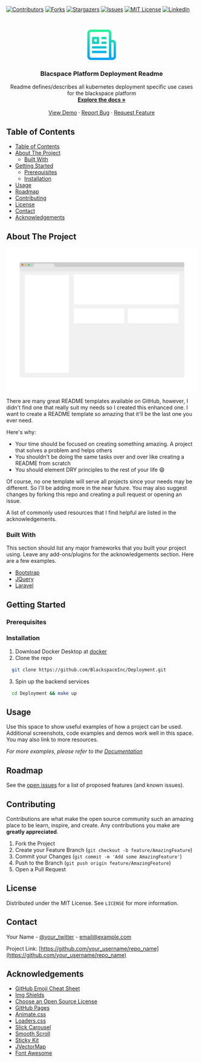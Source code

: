<!--
*** Thanks for checking out this README Template. If you have a suggestion that would
*** make this better, please fork the repo and create a pull request or simply open
*** an issue with the tag "enhancement".
*** Thanks again! Now go create something AMAZING! :D
-->





<!-- PROJECT SHIELDS -->
<!--
*** I'm using markdown "reference style" links for readability.
*** Reference links are enclosed in brackets [ ] instead of parentheses ( ).
*** See the bottom of this document for the declaration of the reference variables
*** for contributors-url, forks-url, etc. This is an optional, concise syntax you may use.
*** https://www.markdownguide.org/basic-syntax/#reference-style-links
-->
[![Contributors][contributors-shield]][contributors-url]
[![Forks][forks-shield]][forks-url]
[![Stargazers][stars-shield]][stars-url]
[![Issues][issues-shield]][issues-url]
[![MIT License][license-shield]][license-url]
[![LinkedIn][linkedin-shield]][linkedin-url]



<!-- PROJECT LOGO -->
<br />
<p align="center">
  <a href="https://github.com/BlackspaceInc/Deployment">
    <img src="images/logo.png" alt="Logo" width="80" height="80">
  </a>

  <h3 align="center">Blacspace Platform Deployment Readme</h3>

  <p align="center">
    Readme defines/describes all kubernetes deployment specific use cases for the blackspace platform
    <br />
    <a href="https://github.com/BlackspaceInc/Deployment"><strong>Explore the docs »</strong></a>
    <br />
    <br />
    <a href="https://github.com/BlackspaceInc/Deployment">View Demo</a>
    ·
    <a href="https://github.com/BlackspaceInc/Deployment/issues">Report Bug</a>
    ·
    <a href="https://github.com/BlackspaceInc/Deployment/issues">Request Feature</a>
  </p>
</p>



<!-- TABLE OF CONTENTS -->
## Table of Contents

- [Table of Contents](#table-of-contents)
- [About The Project](#about-the-project)
  - [Built With](#built-with)
- [Getting Started](#getting-started)
  - [Prerequisites](#prerequisites)
  - [Installation](#installation)
- [Usage](#usage)
- [Roadmap](#roadmap)
- [Contributing](#contributing)
- [License](#license)
- [Contact](#contact)
- [Acknowledgements](#acknowledgements)



<!-- ABOUT THE PROJECT -->
## About The Project

[![Product Name Screen Shot][product-screenshot]](https://example.com)

There are many great README templates available on GitHub, however, I didn't find one that really suit my needs so I created this enhanced one. I want to create a README template so amazing that it'll be the last one you ever need.

Here's why:
* Your time should be focused on creating something amazing. A project that solves a problem and helps others
* You shouldn't be doing the same tasks over and over like creating a README from scratch
* You should element DRY principles to the rest of your life :smile:

Of course, no one template will serve all projects since your needs may be different. So I'll be adding more in the near future. You may also suggest changes by forking this repo and creating a pull request or opening an issue.

A list of commonly used resources that I find helpful are listed in the acknowledgements.

### Built With
This section should list any major frameworks that you built your project using. Leave any add-ons/plugins for the acknowledgements section. Here are a few examples.
* [Bootstrap](https://getbootstrap.com)
* [JQuery](https://jquery.com)
* [Laravel](https://laravel.com)



<!-- GETTING STARTED -->
## Getting Started

### Prerequisites

### Installation
1. Download Docker Desktop at [docker](https://www.docker.com/products/docker-desktop)
2. Clone the repo
```sh
  git clone https://github.com/BlackspaceInc/Deployment.git
```
3. Spin up the backend services
```sh
  cd Deployment && make up
```


<!-- USAGE EXAMPLES -->
## Usage

Use this space to show useful examples of how a project can be used. Additional screenshots, code examples and demos work well in this space. You may also link to more resources.

_For more examples, please refer to the [Documentation](https://example.com)_



<!-- ROADMAP -->
## Roadmap

See the [open issues](https://github.com/BlackspaceInc/Deployment/issues) for a list of proposed features (and known issues).



<!-- CONTRIBUTING -->
## Contributing

Contributions are what make the open source community such an amazing place to be learn, inspire, and create. Any contributions you make are **greatly appreciated**.

1. Fork the Project
2. Create your Feature Branch (`git checkout -b feature/AmazingFeature`)
3. Commit your Changes (`git commit -m 'Add some AmazingFeature'`)
4. Push to the Branch (`git push origin feature/AmazingFeature`)
5. Open a Pull Request



<!-- LICENSE -->
## License

Distributed under the MIT License. See `LICENSE` for more information.

<!-- CONTACT -->
## Contact

Your Name - [@your_twitter](https://twitter.com/your_username) - email@example.com

Project Link: [https://github.com/your_username/repo_name](https://github.com/your_username/repo_name)



<!-- ACKNOWLEDGEMENTS -->
## Acknowledgements
* [GitHub Emoji Cheat Sheet](https://www.webpagefx.com/tools/emoji-cheat-sheet)
* [Img Shields](https://shields.io)
* [Choose an Open Source License](https://choosealicense.com)
* [GitHub Pages](https://pages.github.com)
* [Animate.css](https://daneden.github.io/animate.css)
* [Loaders.css](https://connoratherton.com/loaders)
* [Slick Carousel](https://kenwheeler.github.io/slick)
* [Smooth Scroll](https://github.com/cferdinandi/smooth-scroll)
* [Sticky Kit](http://leafo.net/sticky-kit)
* [JVectorMap](http://jvectormap.com)
* [Font Awesome](https://fontawesome.com)





<!-- MARKDOWN LINKS & IMAGES -->
<!-- https://www.markdownguide.org/basic-syntax/#reference-style-links -->
[contributors-shield]: https://img.shields.io/github/contributors/BlackspaceInc/Deployment.svg?style=flat-square
[contributors-url]: https://github.com/BlackspaceInc/Deployment/graphs/contributors
[forks-shield]: https://img.shields.io/github/forks/BlackspaceInc/Deployment.svg?style=flat-square
[forks-url]: https://github.com/BlackspaceInc/Deployment/network/members
[stars-shield]: https://img.shields.io/github/stars/BlackspaceInc/Deployment.svg?style=flat-square
[stars-url]: https://github.com/BlackspaceInc/Deployment/stargazers
[issues-shield]: https://img.shields.io/github/issues/BlackspaceInc/Deployment.svg?style=flat-square
[issues-url]: https://github.com/BlackspaceInc/Deployment/issues
[license-shield]: https://img.shields.io/github/license/BlackspaceInc/Deployment.svg?style=flat-square
[license-url]: https://github.com/BlackspaceInc/Deployment/blob/master/LICENSE.txt
[linkedin-shield]: https://img.shields.io/badge/-LinkedIn-black.svg?style=flat-square&logo=linkedin&colorB=555
[linkedin-url]: https://linkedin.com/in/yoanyomba
[product-screenshot]: images/screenshot.png
